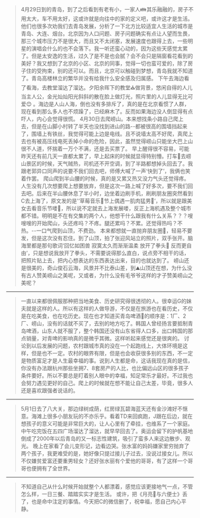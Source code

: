 >   4月29日到的青岛，到了之后看到有老有小，一家人👪其乐融融的，房子不用太大，车不用太好，这或许就是向往中的家的定义吧，或许这才是生活。
他们也很多次劝我们去青岛发展，分析了一下北方比较适宜人生活的城市是青岛、大连、烟台。北京因为人口问题、房子问题确实有点让人望而生畏，那三个城市压力不是很大，而且又不太闭塞，发展速度也跟得上去，一些明星的演唱会什么的也不会落下。我一听还蛮心动的，因为这些天感觉太累了。但是太安逸的生活，过久了是不是也会腻？会不会只是隔窗看花看到的美好？我又想到了北京的小区、北京的同事，觉得一切也蛮可爱的，除了房子住的受拘束，别的还可以。而且，北京可以触碰到梦想，青岛我就不知道了。青岛高楼林立的繁华并没有给我什么安全感及归属感。
>   下午去海边看了看海，去教堂溜达了溜达。夕阳余晖下的教堂⛪️做背景，悠闲自得的人儿当主人公，金光灿灿阳光斜斜的散在脸上做灯光，照片里的人儿显得无比可爱😊
。海边是人山人海，倒也没有多排斥了，真的是在北京看惯了人群，现在看到那么多人也不烦躁了，已经麻木了。反而如果海边没人倒显得有点吓人，内心会觉得很慌。
4月30日去爬崂山。本来想找条小路自己爬上去，但是在山脚小村转了半天也没找到进山的路--都被很高的围墙挡起来了，围墙上有铁丝，我觉得可能上边是电线。且不说墙太高不好爬，真爬上去也有被高压线电死丢掉小命的危险，因此，虽然觉得崂山只能坐大巴上山很不人道，怀揣着一万个不满，还是去买票了。
>    早上醒得很不容易，可能昨天还有前几天一直都太累了，早上起床的时候就显得特别懵。打车🚖去崂山景区的时候，天气贼热，司机还不开空调，到了半路都想掉头回去了。我跟老郭异口同声的说要不我们回去吧，师傅大喊了一声‘快到了’，我俩也笑着作罢。
>    爬山爬到半山腰的时候，真的是又累又热又没力气头还觉得疼。人生没有几次想要爬上想要放弃，但是这次一路上喊了好多次，要不我们回去吧。后来在半山腰休息了半小时，边坐着边刷手机，刷刷朋友圈突然看到C去上海了，原文发的是’‘草莓音乐🎵节上偶遇一肌肉猛男💪’，所以就是跟美女去看音乐节喽🎵，所以说不定就去上海发展喽，反正上海机遇及整个城市都不错。明明是不在有交集的两个人，他想干什么跟我有什么关系？？？嗖嗖嗖的开始爬山，头还疼吗？不疼。腿还累吗？不累。还觉得热吗？不热。--一口气爬到山顶，不费劲。
>   本来都想就一直抛弃朋友圈👬，轻易不要发，但是这次没有忍住。到了山顶，拍了张迎风站立的照片，双手张开。脑海里都是那句歌词‘回忆如困兽 寂寞太久而渐渐温柔  放开了拳头👊  反而更自由’，只是想说我放开了拳头，不需要说得那么直白，说点旁不相干的话，把照片贴上去，把内心想表达的东西表达出来，目的也就达到了。
>    崂山还是很美的，奇山俊石云海，风景并不比泰山差，到⛰山顶还在想，为什么没有古人赞美崂山之美呢，又或者，为什么没有毛爷爷这样的才子赞美崂山之美呢？
------------------
>    一直以来都很佩服那种把当地美食、历史研究得很透彻的人。很幸运G的妹夫就是这样的人。所以有这样的人做导游，不仅是在旅游也在看历史，不仅是在吃美食，也在吃历史。现在也才知道买青岛啤酒🍺的顺序是：1厂、2厂、崂山，没有的话就不买了，去别的地方吃了。韩国人曾经扬言要抵制青岛啤酒，山东人就不服了，整个韩国还没有山东省得人口多，出口韩国的那点销量，对青啤的影响真的是微乎其微。这样听起来感觉还是很爽的。
>    讨论到以后发展的问题，农村跟城市真的没在一个起跑线上，大体环境是这样，但是也不一定。农村的眼界有限，但是也会收获很多别的东西，不一定是物质富足才是人生最幸福的事。说到人生都是命，这话我现在真的是信，你没有办法跟杭州那些坐拥7、8套房产的人比，也比偏远山区的很多孩子条件要好。所以不要总是盯着别人眼中的幸福，知足常乐才最好。不过我也会努力遇见更好的自己。爬上的时候就在想不能让自己太差，毕竟，很多人还是喜欢跟强者说话的。
-----------------
>    5月1日去了八大关，那边绿树成荫，红房绿瓦碧海蓝天还有金沙滩好不惬意。海滩上很多小朋友玩的不亦乐乎。看着TD来回疯跑，J跟在后边，就在想孩子的意义可能是非常巨大的，让人心里有了牵挂，也维系了一个家庭。
>    中午吃完饭在五四广场溜达了溜达，就早早回去了。奥运会留下的护帆基地倒成了2000年以后青岛的又一标志性建筑，吸引了蛮多人来这边散步、观光。
>    晚上在家看了会儿变形记，边看边哭。张水富的妈妈嫌家里穷抛弃了两个孩子，我更难受的是，她好像只提过接儿子过去，没说过接女儿。所以不仅嫌贫爱富还要重男轻女？还好张水丽有个爱他的哥哥，有了这样一个哥哥也便拥有了全世界。
----------------
>   不知道自己从什么时候开始就整个人都漂着，感觉应该更接地气一点，不管怎么样，一日三餐、踏踏实实才是生活。
>   或许，把《月亮🌙与六便士》丢了，也是命中注定的事情。今天把C的微信删了，祝幸福，愿自己内心平静。
